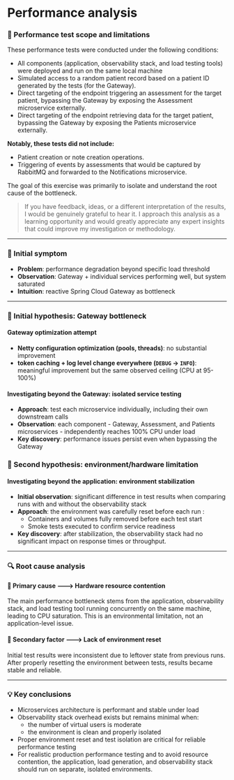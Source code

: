 # Performance analysis

### 🧪 Performance test scope and limitations

These performance tests were conducted under the following conditions:

- All components (application, observability stack, and load testing tools) were deployed and run on the same local machine
- Simulated access to a random patient record based on a patient ID generated by the tests (for the Gateway).
- Direct targeting of the endpoint triggering an assessment for the target patient, bypassing the Gateway by exposing the Assessment microservice externally.
- Direct targeting of the endpoint retrieving data for the target patient, bypassing the Gateway by exposing the Patients microservice externally.

**Notably, these tests did not include:**

- Patient creation or note creation operations.
- Triggering of events by assessments that would be captured by RabbitMQ and forwarded to the Notifications microservice.

The goal of this exercise was primarily to isolate and understand the root cause of the bottleneck.

> If you have feedback, ideas, or a different interpretation of the results, I would be genuinely grateful to hear it. I approach this analysis as a learning opportunity and would greatly appreciate any expert insights that could improve my investigation or methodology.

---

### 📍 Initial symptom

- **Problem**: performance degradation beyond specific load threshold
- **Observation**: Gateway + individual services performing well, but system saturated
- **Intuition**: reactive Spring Cloud Gateway as bottleneck

---

### 🚪 Initial hypothesis: Gateway bottleneck

#### Gateway optimization attempt

- **Netty configuration optimization (pools, threads)**: no substantial improvement
- **token caching + log level change everywhere (`DEBUG` → `INFO`)**: meaningful improvement but the same observed ceiling (CPU at 95-100%)

#### Investigating beyond the Gateway: isolated service testing

- **Approach**: test each microservice individually, including their own downstream calls
- **Observation**: each component - Gateway, Assessment, and Patients microservices - independently reaches 100% CPU under load
- **Key discovery**: performance issues persist even when bypassing the Gateway

### 🚪 Second hypothesis: environment/hardware limitation

#### Investigating beyond the application: environment stabilization

- **Initial observation**: significant difference in test results when comparing runs with and without the observability stack
- **Approach**: the environment was carefully reset before each run :
  - Containers and volumes fully removed before each test start
  - Smoke tests executed to confirm service readiness
- **Key discovery**: after stabilization, the observability stack had no significant impact on response times or throughput.

---

### 🔍 Root cause analysis

#### 🎯 Primary cause 🡒 Hardware resource contention

The main performance bottleneck stems from the application, observability stack, and load testing tool running concurrently on the same machine, leading to CPU saturation. This is an environmental limitation, not an application-level issue.

#### 🔁 Secondary factor 🡒 Lack of environment reset   
Initial test results were inconsistent due to leftover state from previous runs. After properly resetting the environment between tests, results became stable and reliable.

---

### 💡 Key conclusions

- Microservices architecture is performant and stable under load
- Observability stack overhead exists but remains minimal when:
  - the number of virtual users is moderate 
  - the environment is clean and properly isolated
- Proper environment reset and test isolation are critical for reliable performance testing
- For realistic production performance testing and to avoid resource contention, the application, load generation, and observability stack should run on separate, isolated environments.